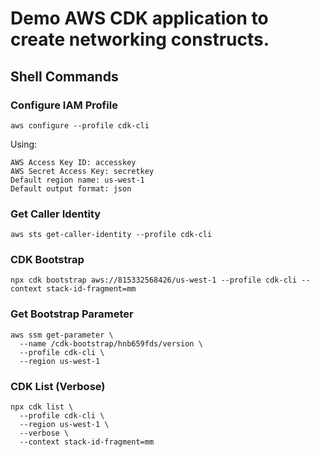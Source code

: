 # Demo AWS CDK application to create networking constructs.

## Shell Commands

### Configure IAM Profile

```shell
aws configure --profile cdk-cli
```
Using:
```shell
AWS Access Key ID: accesskey
AWS Secret Access Key: secretkey
Default region name: us-west-1
Default output format: json
```

### Get Caller Identity

```shell
aws sts get-caller-identity --profile cdk-cli
```

### CDK Bootstrap

```shell
npx cdk bootstrap aws://815332568426/us-west-1 --profile cdk-cli --context stack-id-fragment=mm
```

### Get Bootstrap Parameter

```shell
aws ssm get-parameter \
  --name /cdk-bootstrap/hnb659fds/version \
  --profile cdk-cli \
  --region us-west-1
```

### CDK List (Verbose)

```shell
npx cdk list \
  --profile cdk-cli \
  --region us-west-1 \
  --verbose \
  --context stack-id-fragment=mm
```

